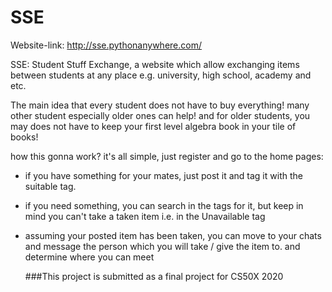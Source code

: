 # SSE
Website-link: http://sse.pythonanywhere.com/

SSE: Student Stuff Exchange, a website which allow exchanging items
between students at any place e.g. university, high school, academy and etc.

The main idea that every student does not have to buy everything! many other student
especially older ones can help! and for older students, you may does not have to
keep your first level algebra book in your tile of books!

how this gonna work? it's all simple, just register and go to the home pages:

- if you have something for your mates, just post it and tag it with the suitable tag.
- if you need something, you can search in the tags for it, but keep in mind you can't take a taken item i.e. in the Unavailable tag
- assuming your posted item has been taken, you can move to your chats and message the person
  which you will take / give the item to. and determine where you can meet
  
  ###This project is submitted as a final project for CS50X 2020
